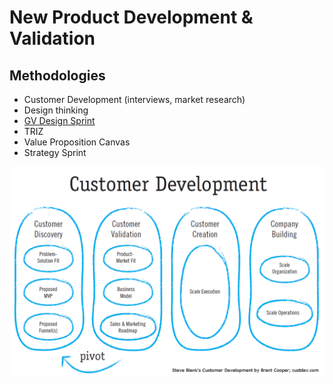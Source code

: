 # New Product Development & Validation

## Methodologies

* Customer Development \(interviews, market research\)
* Design thinking
* [GV Design Sprint](https://www.gv.com/sprint/)
* TRIZ
* Value Proposition Canvas
* Strategy Sprint

![](../.gitbook/assets/image%20%2873%29.png)

